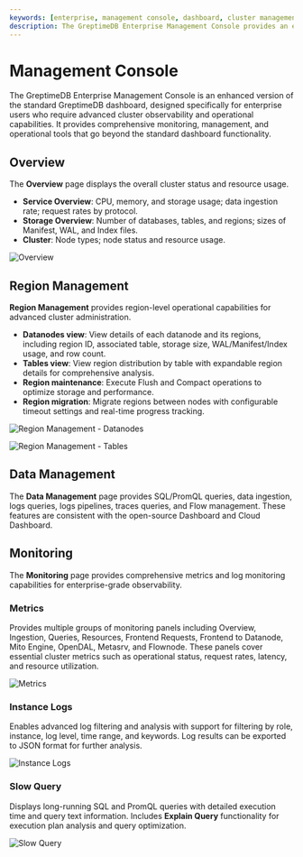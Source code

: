 ```yaml
---
keywords: [enterprise, management console, dashboard, cluster management, monitoring, observability, UI]
description: The GreptimeDB Enterprise Management Console provides an enhanced dashboard interface with advanced cluster management, monitoring, and operational capabilities for enterprise users.
---
```


# Management Console

The GreptimeDB Enterprise Management Console is an enhanced version of the standard GreptimeDB dashboard, designed specifically for enterprise users who require advanced cluster observability and operational capabilities. It provides comprehensive monitoring, management, and operational tools that go beyond the standard dashboard functionality.


## Overview

The **Overview** page displays the overall cluster status and resource usage.

- **Service Overview**: CPU, memory, and storage usage; data ingestion rate; request rates by protocol.
- **Storage Overview**: Number of databases, tables, and regions; sizes of Manifest, WAL, and Index files.
- **Cluster**: Node types; node status and resource usage.

![Overview](/enterprise-console-overview.png)

## Region Management

**Region Management** provides region-level operational capabilities for advanced cluster administration.

- **Datanodes view**: View details of each datanode and its regions, including region ID, associated table, storage size, WAL/Manifest/Index usage, and row count.
- **Tables view**: View region distribution by table with expandable region details for comprehensive analysis.
- **Region maintenance**: Execute Flush and Compact operations to optimize storage and performance.
- **Region migration**: Migrate regions between nodes with configurable timeout settings and real-time progress tracking.

![Region Management - Datanodes](/enterprise-console-region-datanodes.png)

![Region Management - Tables](/enterprise-console-region-tables.png)

## Data Management

The **Data Management** page provides SQL/PromQL queries, data ingestion, logs queries, logs pipelines, traces queries, and Flow management. These features are consistent with the open-source Dashboard and Cloud Dashboard.

## Monitoring

The **Monitoring** page provides comprehensive metrics and log monitoring capabilities for enterprise-grade observability.

### Metrics

Provides multiple groups of monitoring panels including Overview, Ingestion, Queries, Resources, Frontend Requests, Frontend to Datanode, Mito Engine, OpenDAL, Metasrv, and Flownode. These panels cover essential cluster metrics such as operational status, request rates, latency, and resource utilization.

![Metrics](/enterprise-console-monitor-metrics.png)

### Instance Logs

Enables advanced log filtering and analysis with support for filtering by role, instance, log level, time range, and keywords. Log results can be exported to JSON format for further analysis.

![Instance Logs](/enterprise-console-instance-logs.png)

### Slow Query

Displays long-running SQL and PromQL queries with detailed execution time and query text information. Includes **Explain Query** functionality for execution plan analysis and query optimization.

![Slow Query](/enterprise-console-slow-query.png)
